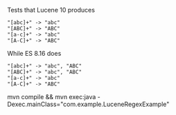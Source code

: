 Tests that Lucene 10 produces
```
"[abc]+" -> "abc"
"[ABC]+" -> "ABC"
"[a-c]+" -> "abc"
"[A-C]+" -> "ABC"
```

While ES 8.16 does

```
"[abc]+" -> "abc", "ABC"
"[ABC]+" -> "abc", "ABC"
"[a-c]+" -> "abc"
"[A-C]+" -> "ABC"
```


mvn compile && mvn exec:java -Dexec.mainClass="com.example.LuceneRegexExample"

